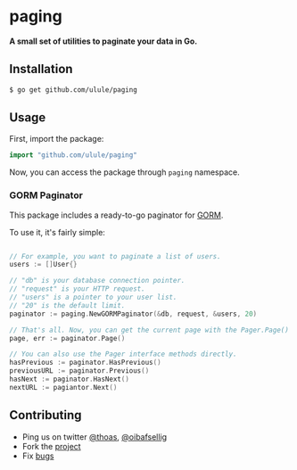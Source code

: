 # paging

**A small set of utilities to paginate your data in Go.**

## Installation

```bash
$ go get github.com/ulule/paging
```

## Usage

First, import the package:

```go
import "github.com/ulule/paging"
```

Now, you can access the package through `paging` namespace.

### GORM Paginator

This package includes a ready-to-go paginator for [GORM](https://github.com/jinzhu/gorm).

To use it, it's fairly simple:

```go

// For example, you want to paginate a list of users.
users := []User{}

// "db" is your database connection pointer.
// "request" is your HTTP request.
// "users" is a pointer to your user list.
// "20" is the default limit.
paginator := paging.NewGORMPaginator(&db, request, &users, 20)

// That's all. Now, you can get the current page with the Pager.Page() method.
page, err := paginator.Page()

// You can also use the Pager interface methods directly.
hasPrevious := paginator.HasPrevious()
previousURL := paginator.Previous()
hasNext := paginator.HasNext()
nextURL := pagiantor.Next()
```

## Contributing

* Ping us on twitter [@thoas](https://twitter.com/thoas), [@oibafsellig](https://twitter.com/oibafsellig)
* Fork the [project](https://github.com/ulule/paging)
* Fix [bugs](https://github.com/ulule/paging/issues)
